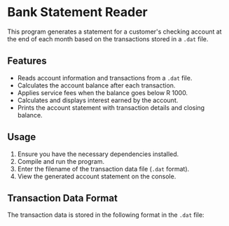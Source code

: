 # Bank Statement Reader

This program generates a statement for a customer's checking account at the end of each month based on the transactions stored in a `.dat` file.

## Features

- Reads account information and transactions from a `.dat` file.
- Calculates the account balance after each transaction.
- Applies service fees when the balance goes below R 1000.
- Calculates and displays interest earned by the account.
- Prints the account statement with transaction details and closing balance.

## Usage

1. Ensure you have the necessary dependencies installed.
2. Compile and run the program.
3. Enter the filename of the transaction data file (`.dat` format).
4. View the generated account statement on the console.

## Transaction Data Format

The transaction data is stored in the following format in the `.dat` file:

